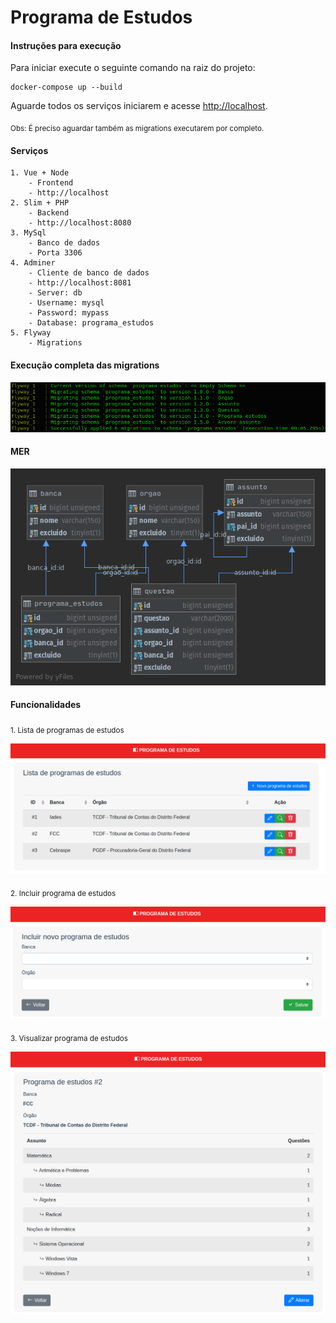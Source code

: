 # Programa de Estudos

#### Instruções para execução
Para iniciar execute o seguinte comando na raiz do projeto:

```
docker-compose up --build
```

Aguarde todos os serviços iniciarem  e acesse [http://localhost](http://localhost).

<sub>Obs: É preciso aguardar também as migrations executarem por completo.</sub>

#### Serviços

```
1. Vue + Node
    - Frontend
    - http://localhost
2. Slim + PHP
    - Backend
    - http://localhost:8080
3. MySql
    - Banco de dados
    - Porta 3306
4. Adminer
    - Cliente de banco de dados
    - http://localhost:8081
    - Server: db
    - Username: mysql
    - Password: mypass
    - Database: programa_estudos
5. Flyway
    - Migrations
```

#### Execução completa das migrations
![Execução completa das migrations](https://raw.githubusercontent.com/jcavalin/programa-estudos/master/assets/migrations.png "Execução completa das migrations")

#### MER
![MER](https://raw.githubusercontent.com/jcavalin/programa-estudos/master/assets/mer.png "MER")

#### Funcionalidades

<sub>1. Lista de programas de estudos</sub>

![Lista de programas de estudos](https://raw.githubusercontent.com/jcavalin/programa-estudos/master/assets/1-lista-programa-estudos.png "Lista de programas de estudos")


<sub>2. Incluir programa de estudos</sub>

![Incluir programa de estudos](https://raw.githubusercontent.com/jcavalin/programa-estudos/master/assets/2-incluir-programa-estudos.png "Incluir programa de estudos")


<sub>3. Visualizar programa de estudos</sub>

![Visualizar programa de estudos](https://raw.githubusercontent.com/jcavalin/programa-estudos/master/assets/3-visualizar-programa-estudos.png "Visualizar programa de estudos")